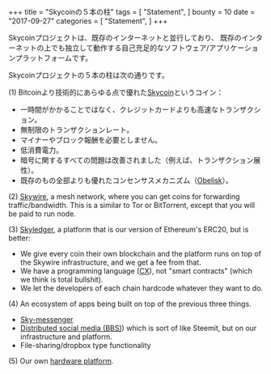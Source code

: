 +++
title = "Skycoinの５本の柱"
tags = [
    "Statement",
]
bounty = 10
date = "2017-09-27"
categories = [
    "Statement",
]
+++

Skycoinプロジェクトは、既存のインターネットと並行しており、
既存のインターネットの上でも独立して動作する自己充足的なソフトウェア/アプリケーションプラットフォームです。

Skycoinプロジェクトの５本の柱は次の通りです。

(1) Bitcoinより技術的にあらゆる点で優れた[Skycoin](https://github.com/skycoin/skycoin)というコイン：

  - 一時間がかかることではなく、クレジットカードよりも高速なトランザクション。
  - 無制限のトランザクションレート。
  -  マイナーやブロック報酬を必要としません。
  -  低消費電力。
  -  暗号に関するすべての問題は改善されました（例えば、トランザクション展性）。
  -  既存のもの全部よりも優れたコンセンサスメカニズム（[Obelisk](/statement/obelisk-the-skycoin-consensus-algorithm/)）。

(2) [Skywire](/tags/skywire/), a mesh network, where you can get coins for
   forwarding traffic/bandwidth. This is a similar to Tor or BitTorrent,
   except that you will be paid to run node.

(3) [Skyledger](https://www.skyledger.net), a platform that is our version of
   Ethereum's ERC20, but is better:

 - We give every coin their own blockchain and the platform runs on top of the
   Skywire infrastructure, and we get a fee from that.
 - We have a programming language ([CX](/overview/cx-overview/)),
   not "smart contracts" (which we think is total bullshit).
 - We let the developers of each chain hardcode whatever they want to do.

(4) An ecosystem of apps being built on top of the previous three things.

 - [Sky-messenger](http://messenger.skycoin.net/)
 - [Distributed social media (BBS)](https://github.com/skycoin/bbs))
   which is sort of like Steemit, but on our infrastructure and platform.
 - File-sharing/dropbox type functionality

(5) Our own [hardware platform](/statement/skywire-miner-hardware-for-the-next-internet/).
